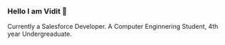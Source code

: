 ### Hello I am Vidit 👋
Currently a Salesforce Developer.
A Computer Enginnering Student, 4th year Undergreaduate.

